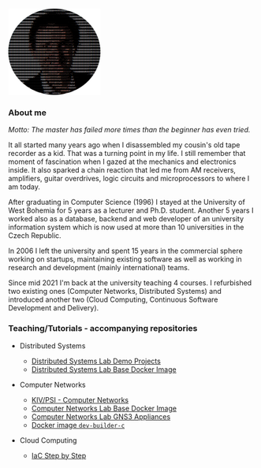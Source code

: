 
![avatar](ascii-art/avatar-transparent-bg.png)
### About me

*Motto: The master has failed more times than the beginner has even tried.*

It all started many years ago when I disassembled my cousin's old tape recorder as a kid. That was a turning point in my life. I still remember that moment of fascination when I gazed at the mechanics and electronics inside. It also sparked a chain reaction that led me from AM receivers, amplifiers, guitar overdrives, logic circuits and microprocessors to where I am today.

After graduating in Computer Science (1996) I stayed at the University of West Bohemia for 5 years as a lecturer and Ph.D. student. Another 5 years I worked also as a database, backend and web developer of an university information system which is now used at more than 10 universities in the Czech Republic.

In 2006 I left the university and spent 15 years in the commercial sphere working on startups, maintaining existing software as well as working in research and development (mainly international) teams.

Since mid 2021 I'm back at the university teaching 4 courses. I refurbished two existing ones (Computer Networks, Distributed Systems) and introduced another two (Cloud Computing, Continuous Software Development and Delivery).

<!-- ### Blogs -->
<!-- - Distributed systems -->
<!-- - Teaching informatics / computer science -->
<!-- - Smart home -->

### Teaching/Tutorials - accompanying repositories
- Distributed Systems
    - [Distributed Systems Lab Demo Projects](https://github.com/maxotta/kiv-ds-vagrant)
    - [Distributed Systems Lab Base Docker Image](https://github.com/maxotta/kiv-ds-docker)

- Computer Networks
    - [KIV/PSI - Computer Networks](https://github.com/maxotta/kiv-psi)
    - [Computer Networks Lab Base Docker Image](https://github.com/maxotta/kiv-psi-base-docker)
    - [Computer Networks Lab GNS3 Appliances](https://github.com/maxotta/kiv-psi-gns3)
    - [Docker image ```dev-builder-c```](https://github.com/maxotta/dev-builder-c)

- Cloud Computing
    - [IaC Step by Step](https://github.com/maxotta/iac-step-by-step)
